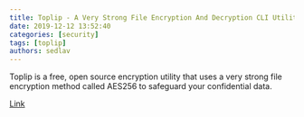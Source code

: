 ```yaml
---
title: Toplip - A Very Strong File Encryption And Decryption CLI Utility
date: 2019-12-12 13:52:40
categories: [security]
tags: [toplip]
authors: sedlav
---
```


Toplip is a free, open source encryption utility that uses a very strong file encryption method called AES256 to safeguard your confidential data.

[Link](https://www.ostechnix.com/toplip-strong-file-encryption-decryption-cli-utility/)
